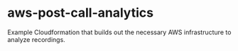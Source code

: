 # aws-post-call-analytics
Example Cloudformation that builds out the necessary AWS infrastructure to analyze recordings.
